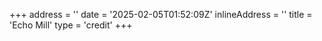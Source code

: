 +++
address = ''
date = '2025-02-05T01:52:09Z'
inlineAddress = ''
title = 'Echo Mill'
type = 'credit'
+++
